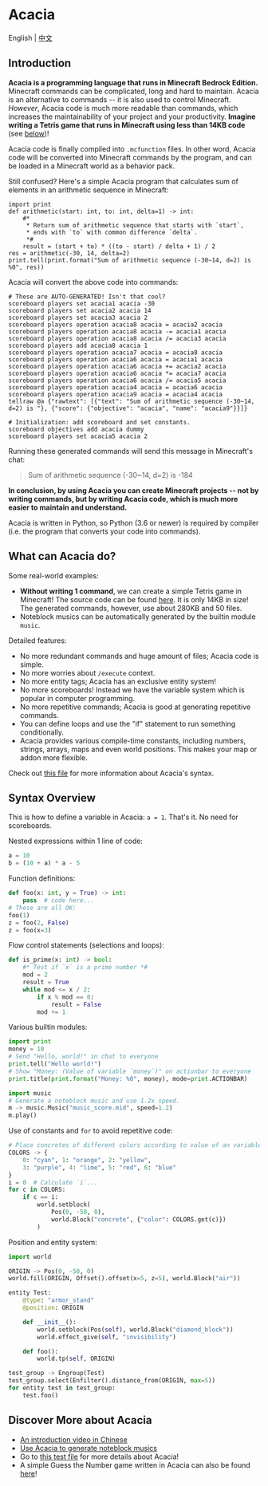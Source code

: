 # Acacia
English | [中文](README_cn.md)

## Introduction
**Acacia is a programming language that runs in Minecraft Bedrock Edition.**
Minecraft commands can be complicated, long and hard to maintain.
Acacia is an alternative to commands -- it is also used to control Minecraft.
*However*, Acacia code is much more readable than commands, which increases the maintainability of your project and your productivity.
**Imagine writing a Tetris game that runs in Minecraft using less than 14KB code** (see [below](#what-can-acacia-do))!

Acacia code is finally compiled into `.mcfunction` files.
In other word, Acacia code will be converted into Minecraft commands by the program, and can be loaded in a Minecraft world as a behavior pack.

Still confused? Here's a simple Acacia program that calculates sum of elements in an arithmetic sequence in Minecraft:
```
import print
def arithmetic(start: int, to: int, delta=1) -> int:
    #*
     * Return sum of arithmetic sequence that starts with `start`,
     * ends with `to` with common difference `delta`.
     *#
    result = (start + to) * ((to - start) / delta + 1) / 2
res = arithmetic(-30, 14, delta=2)
print.tell(print.format("Sum of arithmetic sequence (-30~14, d=2) is %0", res))
```
Acacia will convert the above code into commands:
```mcfunction
# These are AUTO-GENERATED! Isn't that cool?
scoreboard players set acacia1 acacia -30
scoreboard players set acacia2 acacia 14
scoreboard players set acacia3 acacia 2
scoreboard players operation acacia8 acacia = acacia2 acacia
scoreboard players operation acacia8 acacia -= acacia1 acacia
scoreboard players operation acacia8 acacia /= acacia3 acacia
scoreboard players add acacia8 acacia 1
scoreboard players operation acacia7 acacia = acacia8 acacia
scoreboard players operation acacia6 acacia = acacia1 acacia
scoreboard players operation acacia6 acacia += acacia2 acacia
scoreboard players operation acacia6 acacia *= acacia7 acacia
scoreboard players operation acacia6 acacia /= acacia5 acacia
scoreboard players operation acacia4 acacia = acacia6 acacia
scoreboard players operation acacia9 acacia = acacia4 acacia
tellraw @a {"rawtext": [{"text": "Sum of arithmetic sequence (-30~14, d=2) is "}, {"score": {"objective": "acacia", "name": "acacia9"}}]}
```
```mcfunction
# Initialization: add scoreboard and set constants.
scoreboard objectives add acacia dummy
scoreboard players set acacia5 acacia 2
```
Running these generated commands will send this message in Minecraft's chat:
> Sum of arithmetic sequence (-30~14, d=2) is -184

**In conclusion, by using Acacia you can create Minecraft projects -- not by writing commands, but by writing Acacia code, which is much more easier to maintain and understand.**

Acacia is written in Python, so Python (3.6 or newer) is required by compiler (i.e. the program that converts your code into commands).

## What can Acacia do?
Some real-world examples:
- **Without writing 1 command**, we can create a simple Tetris game in Minecraft!
  The source code can be found [here](test/demo/tetris.aca).
  It is only 14KB in size! The generated commands, however, use about 280KB and 50 files.
- Noteblock musics can be automatically generated by the builtin module `music`.

Detailed features:
- No more redundant commands and huge amount of files; Acacia code is simple.
- No more worries about `/execute` context.
- No more entity tags; Acacia has an exclusive entity system!
- No more scoreboards! Instead we have the variable system which is popular in computer programming.
- No more repetitive commands; Acacia is good at generating repetitive commands.
- You can define loops and use the "if" statement to run something conditionally.
- Acacia provides various compile-time constants, including numbers, strings, arrays, maps and even world positions.
  This makes your map or addon more flexible.

Check out [this file](test/brief.aca) for more information about Acacia's syntax.

## Syntax Overview
This is how to define a variable in Acacia: `a = 1`. That's it.
No need for scoreboards.

Nested expressions within 1 line of code:
```python
a = 10
b = (10 + a) * a - 5
```

Function definitions:
```python
def foo(x: int, y = True) -> int:
    pass  # code here...
# These are all OK:
foo(1)
z = foo(2, False)
z = foo(x=3)
```

Flow control statements (selections and loops):
```python
def is_prime(x: int) -> bool:
    #* Test if `x` is a prime number *#
    mod = 2
    result = True
    while mod <= x / 2:
        if x % mod == 0:
            result = False
        mod += 1
```

Various builtin modules:
```python
import print
money = 10
# Send "Hello, world!" in chat to everyone
print.tell("Hello world!")
# Show "Money: (Value of variable `money`)" on actionbar to everyone
print.title(print.format("Money: %0", money), mode=print.ACTIONBAR)
```
```python
import music
# Generate a noteblock music and use 1.2x speed.
m -> music.Music("music_score.mid", speed=1.2)
m.play()
```

Use of constants and `for` to avoid repetitive code:
```python
# Place concretes of different colors according to value of an variable
COLORS -> {
    0: "cyan", 1: "orange", 2: "yellow",
    3: "purple", 4: "lime", 5: "red", 6: "blue"
}
i = 0  # Calculate `i`...
for c in COLORS:
    if c == i:
        world.setblock(
            Pos(0, -50, 0),
            world.Block("concrete", {"color": COLORS.get(c)})
        )
```

Position and entity system:
```python
import world

ORIGIN -> Pos(0, -50, 0)
world.fill(ORIGIN, Offset().offset(x=5, z=5), world.Block("air"))

entity Test:
    @type: "armor_stand"
    @position: ORIGIN

    def __init__():
        world.setblock(Pos(self), world.Block("diamond_block"))
        world.effect_give(self, "invisibility")

    def foo():
        world.tp(self, ORIGIN)

test_group -> Engroup(Test)
test_group.select(Enfilter().distance_from(ORIGIN, max=5))
for entity test in test_group:
    test.foo()
```

## Discover More about Acacia
- [An introduction video in Chinese](https://www.bilibili.com/video/BV1uR4y167w9)
- [Use Acacia to generate noteblock musics](https://www.bilibili.com/video/BV1f24y1L7DB)
- Go to [this test file](test/brief.aca) for more details about Acacia!
- A simple Guess the Number game written in Acacia can also be found [here](test/demo/numguess.aca)!
